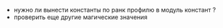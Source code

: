 + нужно ли вынести константы по ранк профилю в модуль констант ?
+ проверить еще другие магические значения
